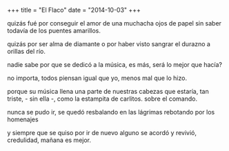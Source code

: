 +++
title = "El Flaco"
date = "2014-10-03"
+++

quizás fué por conseguir el amor
de una muchacha ojos de papel
sin saber todavía de los puentes amarillos.

quizás por ser alma de diamante
 o por haber visto sangrar el durazno
a orillas del río.

nadie sabe por que se dedicó 
a la música, es más,
será lo mejor que hacía?

no importa, todos piensan 
igual que yo,
menos mal que lo hizo.

porque su música llena 
una parte de nuestras cabezas
que estaría, tan triste,
         - sin ella -,
    como la estampita de carlitos.
sobre el comando.

nunca se pudo ir,
se quedó resbalando en las lágrimas
rebotando por los homenajes

y siempre que se quiso por ir
de nuevo alguno se acordó y revivió,
credulidad, mañana es mejor.